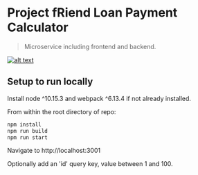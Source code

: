 # Project fRiend Loan Payment Calculator

> Microservice including frontend and backend.

[![alt text](https://www.imgur.com... "UI screenshot")](https://imgur.com/a/mE85r20)

<blockquote class="imgur-embed-pub" lang="en" data-id="a/mE85r20"><a href="//imgur.com/a/mE85r20"></a></blockquote><script async src="//s.imgur.com/min/embed.js" charset="utf-8"></script>

## Setup to run locally

Install node ^10.15.3 and webpack ^6.13.4 if not already installed.

From within the root directory of repo:

```sh
npm install
npm run build
npm run start
```

Navigate to http://localhost:3001

Optionally add an 'id' query key, value between 1 and 100.
